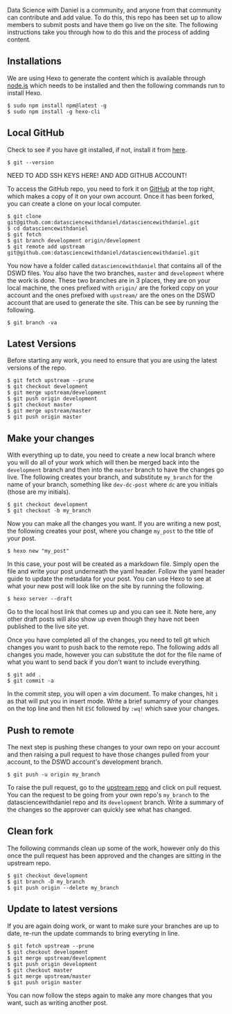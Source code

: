Data Science with Daniel is a community, and anyone from that community can contribute and add value. To do this, this repo has been set up to allow members to submit posts and have them go live on the site. The following instructions take you through how to do this and the process of adding content.

## Installations
We are using Hexo to generate the content which is available through [node.js](https://nodejs.org/en/) which needs to be installed and then the following commands run to install Hexo.

```
$ sudo npm install npm@latest -g
$ sudo npm install -g hexo-cli
```

## Local GitHub
Check to see if you have git installed, if not, install it from [here](https://git-scm.com/).

```
$ git --version
```

NEED TO ADD SSH KEYS HERE! AND ADD GITHUB ACCOUNT!

To access the GitHub repo, you need to fork it on [GitHub](https://github.com/datasciencewithdaniel/datasciencewithdaniel/) at the top right, which makes a copy of it on your own account. Once it has been forked, you can create a clone on your local computer.

```
$ git clone git@github.com:datasciencewithdaniel/datasciencewithdaniel.git
$ cd datasciencewithdaniel
$ git fetch
$ git branch development origin/development
$ git remote add upstream git@github.com:datasciencewithdaniel/datasciencewithdaniel.git
```

You now have a folder called ```datasciencewithdaniel``` that contains all of the DSWD files. You also have the two branches, ```master``` and ```development``` where the work is done. These two branches are in 3 places, they are on your local machine, the ones prefixed with ```origin/``` are the forked copy on your account and the ones prefixed with ```upstream/``` are the ones on the DSWD account that are used to generate the site. This can be see by running the following.

```
$ git branch -va
```

## Latest Versions
Before starting any work, you need to ensure that you are using the latest versions of the repo. 

```
$ git fetch upstream --prune
$ git checkout development
$ git merge upstream/development
$ git push origin development
$ git checkout master
$ git merge upstream/master
$ git push origin master
```

## Make your changes
With everything up to date, you need to create a new local branch where you will do all of your work which will then be merged back into the ```development``` branch and then into the ```master``` branch to have the changes go live. The following creates your branch, and substitute ```my_branch``` for the name of your branch, something like ```dev-dc-post``` where ```dc``` are you initials (those are my initials).

```
$ git checkout development
$ git checkout -b my_branch
```

Now you can make all the changes you want. If you are writing a new post, the following creates your post, where you change ```my_post``` to the title of your post.

```
$ hexo new "my_post"
```

In this case, your post will be created as a markdown file. Simply open the file and write your post underneath the yaml header. Follow the yaml header guide to update the metadata for your post. You can use Hexo to see at what your new post will look like on the site by running the following.

```
$ hexo server --draft
```

Go to the local host link that comes up and you can see it. Note here, any other draft posts will also show up even though they have not been published to the live site yet.

Once you have completed all of the changes, you need to tell git which changes you want to push back to the remote repo. The following adds all changes you made, however you can substitute the dot for the file name of what you want to send back if you don't want to include everything.

```
$ git add .
$ git commit -a
```

In the commit step, you will open a vim document. To make changes, hit ```i``` as that will put you in insert mode. Write a brief sumamry of your changes on the top line and then hit ```ESC``` followed by ```:wq!``` which save your changes.

## Push to remote
The next step is pushing these changes to your own repo on your account and then raising a pull request to have those changes pulled from your account, to the DSWD account's development branch.

```
$ git push -u origin my_branch
```

To raise the pull request, go to the [upstream repo](https://github.com/datasciencewithdaniel/datasciencewithdaniel/) and click on pull request. You can the request to be going from your own repo's ```my_branch``` to the datasciencewithdaniel repo and its ```development``` branch. Write a summary of the changes so the approver can quickly see what has changed. 

## Clean fork
The following commands clean up some of the work, however only do this once the pull request has been approved and the changes are sitting in the upstream repo.

```
$ git checkout development
$ git branch -D my_branch
$ git push origin --delete my_branch
```

## Update to latest versions
If you are again doing work, or want to make sure your branches are up to date, re-run the update commands to bring everyting in line.

```
$ git fetch upstream --prune
$ git checkout development
$ git merge upstream/development
$ git push origin development
$ git checkout master
$ git merge upstream/master
$ git push origin master
```

You can now follow the steps again to make any more changes that you want, such as writing another post.



